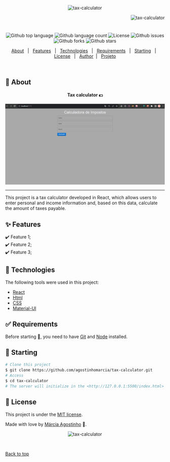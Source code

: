 <p align="center">
   <img src="https://media.giphy.com/media/lRpT5x598zUoDrN1UA/giphy.gif" alt="tax-calculator" width="350"/>
</p>

<p align="right">
   <img src="https://media.giphy.com/media/9XY5fVNpvU7Ei8B5bW/giphy.gif" alt="tax-calculator" width="180"/>
</p>

<h1 align="center"></h1>

<p align="center">
  <img alt="Github top language" src="https://img.shields.io/github/languages/top/agostinhomarcia/tax-calculator?color=28fc03">

  <img alt="Github language count" src="https://img.shields.io/github/languages/count/agostinhomarcia/tax-calculator?color=28fc03">

  <!-- <img alt="Repository size" src="https://img.shields.io/agostinhomarcia/tax-calculator?color=008B8B"> -->

 <img alt="License" src="https://img.shields.io/github/license/agostinhomarcia/tax-calculator?color=28fc03">

   <img alt="Github issues" src="https://img.shields.io/github/issues/agostinhomarcia/tax-calculator?color=28fc03" />

   <img alt="Github forks" src="https://img.shields.io/github/forks/agostinhomarcia/tax-calculator?color=28fc03" />

   <img alt="Github stars" src="https://img.shields.io/github/stars/agostinhomarcia/tax-calculator?color=28fc03" /> 
</p>

<p align="center">
  <a href="#dart-about">About</a> &#xa0; | &#xa0; 
  <a href="#sparkles-features">Features</a> &#xa0; | &#xa0;
  <a href="#rocket-technologies">Technologies</a> &#xa0; | &#xa0;
  <a href="#white_check_mark-requirements">Requirements</a> &#xa0; | &#xa0;
  <a href="#checkered_flag-starting">Starting</a> &#xa0; | &#xa0;
  <a href="#memo-license">License</a> &#xa0; | &#xa0;
  <a href="https://github.com/agostinhomarcia" target="_blank">Author</a>&#xa0; | &#xa0
  <a href="" target="_blank" rel="noopener noreferrer">Projeto</a>
</p>

<br>

## :dart: About

<h4 align="center"> Tax calculator 💵 </h4>

<p align="center">
   <img src="/public/tax.gif" alt="tax-calculator" width="850"/>
</p>

<hr/>

<p align="left">
  This project is a tax calculator developed in React, which allows users to enter personal and income information and, based on this data, calculate the amount of taxes payable.

</p>

## :sparkles: Features

:heavy_check_mark: Feature 1;\
:heavy_check_mark: Feature 2;\
:heavy_check_mark: Feature 3;

## :rocket: Technologies

The following tools were used in this project:

- [React](https://legacy.reactjs.org/)
- [Html](https://developer.mozilla.org/pt-BR/docs/Web/HTML/Element/html/)
- [CSS](https://developer.mozilla.org/pt-BR/docs/Web/CSS)
- [Material-UI](https://mui.com/material-ui/)

## :white_check_mark: Requirements

Before starting :checkered_flag:, you need to have [Git](https://git-scm.com) and [Node](https://nodejs.org/en/) installed.

## :checkered_flag: Starting

```bash
# Clone this project
$ git clone https://github.com/agostinhomarcia/tax-calculator.git
# Access
$ cd tax-calculator
# The server will initialize in the <http://127.0.0.1:5500/index.html>
```

## :memo: License

This project is under the [MIT license](./License).

Made with love by [Márcia Agostinho](https://github.com/agostinhomarcia) 🚀.

<p align="center">
   <img src="https://media.giphy.com/media/J4e4WmTdQzy7cmH9Q1/giphy.gif" alt="tax-calculator" width="350"/>
</p>

&#xa0;

<a href="#top">Back to top </a>
